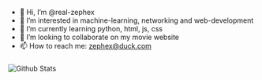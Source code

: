 - 👋 Hi, I’m @real-zephex
- 👀 I’m interested in machine-learning, networking and web-development
- 🌱 I’m currently learning python, html, js, css
- 💞️ I’m looking to collaborate on my movie website
- 📫 How to reach me: zephex@duck.com

###

![Github Stats](https://github-readme-stats.vercel.app/api?username=real-zephex&show_icons=true&theme=transparent)


<!---
real-zephex/real-zephex is a ✨ special ✨ repository because its `README.md` (this file) appears on your GitHub profile.
You can click the Preview link to take a look at your changes.
--->
